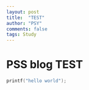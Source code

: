 ```yaml
---
layout: post
title:  "TEST"
author: "PSY"
comments: false
tags: Study
---
```


# PSS blog TEST

```cpp
printf("hello world");
```
